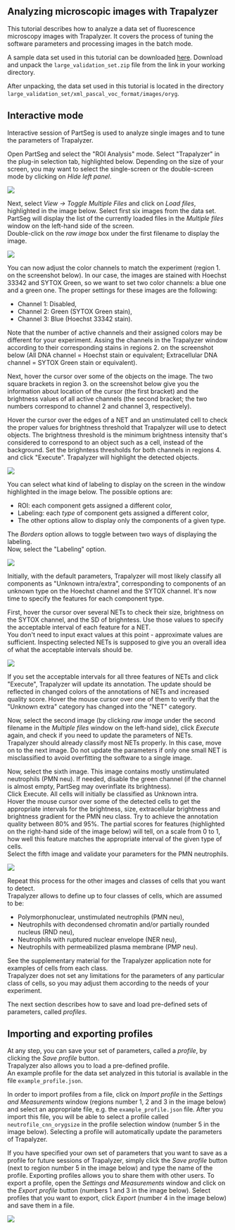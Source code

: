 ## Analyzing microscopic images with Trapalyzer
This tutorial describes how to analyze a data set of fluorescence microscopy images with Trapalyzer. It covers the process of tuning the software parameters and processing images in the batch mode.   

A sample data set used in this tutorial can be downloaded [here](https://github.com/krzysztoffiok/CNN-based-image-analysis-for-detection-and-quantification-of-neutrophil-extracellular-traps/tree/master/images). Download and unpack the `large_validation_set.zip` file from the link in your working directory.  

After unpacking, the data set used in this tutorial is located in the directory `large_validation_set/xml_pascal_voc_format/images/oryg`. 

## Interactive mode
Interactive session of PartSeg is used to analyze single images and to tune the parameters of Trapalyzer.  

Open PartSeg and select the "ROI Analysis" mode. Select "Trapalyzer" in the plug-in selection tab, highlighted below. Depending on the size of your screen, you may want to select the single-screen or the double-screen mode by clicking on *Hide left panel*. 

![](Figs/1.png)


Next, select *View -> Toggle Multiple Files* and click on *Load files*, highlighted in the image below. Select first six images from the data set. PartSeg will display the list of the currently loaded files in the *Multiple files* window on the left-hand side of the screen.  
Double-click on the *raw image* box under the first filename to display the image. 

![](Figs/2.png)

You can now adjust the color channels to match the experiment (region 1. on the screenshot below). In our case, the images are stained with Hoechst 33342 and SYTOX Green, so we want to set two color channels: a blue one and a green one. The proper settings for these images are the following:  

  - Channel 1: Disabled,
  - Channel 2: Green (SYTOX Green stain),
  - Channel 3: Blue (Hoechst 33342 stain).  
  
Note that the number of active channels and their assigned colors may be different for your experiment. Assing the channels in the Trapalyzer window according to their corresponding stains in regions 2. on the screenshot below (All DNA channel = Hoechst stain or equivalent; Extracellular DNA channel = SYTOX Green stain or equivalent).

Next, hover the cursor over some of the objects on the image. The two square brackets in region 3. on the screenshot below give you the information about location of the cursor (the first bracket) and the brightness values of all active channels (the second bracket; the two numbers correspond to channel 2 and channel 3, respectively).  

Hover the cursor over the edges of a NET and an unstimulated cell to check the proper values for brightness threshold that Trapalyzer will use to detect objects. The brightness threshold is the minimum brightness intensity that's considered to correspond to an object such as a cell, instead of the background. Set the brighntess thresholds for both channels in regions 4. and click "Execute". Trapalyzer will highlight the detected objects. 

![](Figs/3.png)



You can select what kind of labeling to display on the screen in the window highlighted in the image below. The possible options are:

  - ROI: each component gets assigned a different color,
  - Labeling: each *type* of component gets assigned a different color,
  - The other options allow to display only the components of a given type. 
  
The *Borders* option allows to toggle between two ways of displaying the labeling.  
Now, select the "Labeling" option. 

![](Figs/4.png)

Initially, with the default parameters, Trapalyzer will most likely classify all components as "Unknown intra/extra", corresponding to components of an unknown type on the Hoechst channel and the SYTOX channel. It's now time to specify the features for each component type.  

First, hover the cursor over several NETs to check their size, brightness on the SYTOX channel, and the SD of brighntess. Use those values to specify the acceptable interval of each feature for a NET.  
You don't need to input exact values at this point - approximate values are sufficient. Inspecting selected NETs is supposed to give you an overall idea of what the acceptable intervals should be.

![](Figs/5.png)

If you set the acceptable intervals for all three features of NETs and click "Execute", Trapalyzer will update its annotation. The update should be reflected in changed colors of the annotations of NETs and increased quality score. Hover the mouse cursor over one of them to verify that the "Unknown extra" category has changed into the "NET" category.  

Now, select the second image (by clicking *raw image* under the second filename in the *Multiple files* window on the left-hand side), click *Execute* again, and check if you need to update the parameters of NETs.  
Trapalyzer should already classify most NETs properly. In this case, move on to the next image. Do not update the parameters if only one small NET is misclassified to avoid overfitting the software to a single image.  

Now, select the sixth image. This image contains mostly unstimulated neutrophils (PMN neu). If needed, disable the green channel (if the channel is almost empty, PartSeg may overinflate its brightness).  
Click Execute. All cells will initially be classified as Unknown intra.  
Hover the mouse cursor over some of the detected cells to get the appropriate intervals for the brightness, size, extracellular brightness and brightness gradient for the PMN neu class. 
Try to achieve the annotation quality between 80% and 95%. The partial scores for features (highlighted on the right-hand side of the image below) will tell, on a scale from 0 to 1, how well this feature matches the appropriate interval of the given type of cells.  
Select the fifth image and validate your parameters for the PMN neutrophils.  

![](Figs/fig6.png)

Repeat this process for the other images and classes of cells that you want to detect.  
Trapalyzer allows to define up to four classes of cells, which are assumed to be:

- Polymorphonuclear, unstimulated neutrophils (PMN neu),
- Neutrophils with decondensed chromatin and/or partially rounded nucleus (RND neu),
- Neutrophils with ruptured nuclear envelope (NER neu),
- Neutrophils with permeabilized plasma membrane (PMP neu).

See the supplementary material for the Trapalyzer application note for examples of cells from each class.  
Trapalyzer does not set any limitations for the parameters of any particular class of cells, so you may adjust them according to the needs of your experiment.  

The next section describes how to save and load pre-defined sets of parameters, called *profiles*.  

## Importing and exporting profiles

At any step, you can save your set of parameters, called a *profile*, by clicking the *Save profile* button.  
Trapalyzer also allows you to load a pre-defined profile.  
An example profile for the data set analyzed in this tutorial is available in the file `example_profile.json`.  

In order to import profiles from a file, click on *Import profile* in the *Settings and Measurements* window (regions number 1, 2 and 3 in the image below) and select an appropriate file, e.g. the `example_profile.json` file. After you import this file, you will be able to select a profile called `neutrofile_cnn_orygsize` in the profile selection window (number 5 in the image below). 
Selecting a profile will automatically update the parameters of Trapalyzer.  

If you have specified your own set of parameters that you want to save as a profile for future sessions of Trapalyzer, simply click the *Save profile* button (next to region number 5 in the image below) and type the name of the profile. Exporting profiles allows you to share them with other users. To export a profile, open the *Settings and Measurements* window and click on the *Export profile* button (numbers 1 and 3 in the image below). Select profiles that you want to export, click *Export* (number 4 in the image below) and save them in a file.    

![](Figs/fig7.png)

